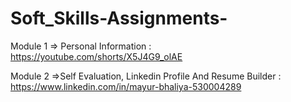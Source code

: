 # Soft_Skills-Assignments-

Module 1
=> Personal Information : https://youtube.com/shorts/X5J4G9_olAE


Module 2
=>Self Evaluation, Linkedin Profile And Resume Builder : https://www.linkedin.com/in/mayur-bhaliya-530004289
